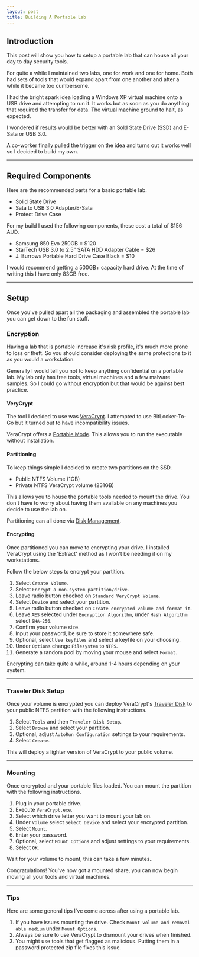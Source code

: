 ```yaml
---
layout: post
title: Building A Portable Lab
---
```


## Introduction

This post will show you how to setup a portable lab that can house all your day to day security tools.

For quite a while I maintained two labs, one for work and one for home. Both had sets of tools that would expand apart from one another and after a while it became too cumbersome.

I had the bright spark idea loading a Windows XP virtual machine onto a USB drive and attempting to run it. It works but as soon as you do anything that required the transfer for data. The virtual machine ground to halt, as expected.

I wondered if results would be better with an Sold State Drive (SSD) and E-Sata or USB 3.0.

A co-worker finally pulled the trigger on the idea and turns out it works well so I decided to build my own.

---

## Required Components

Here are the recommended parts for a basic portable lab.

- Solid State Drive
- Sata to USB 3.0 Adapter/E-Sata
- Protect Drive Case

For my build I used the following components, these cost a total of $156 AUD.

- Samsung 850 Evo 250GB = $120
- StarTech USB 3.0 to 2.5” SATA HDD Adapter Cable = $26
- J. Burrows Portable Hard Drive Case Black = $10

I would recommend getting a 500GB+ capacity hard drive. At the time of writing this I have only 83GB free.

---

## Setup

Once you've pulled apart all the packaging and assembled the portable lab you can get down to the fun stuff.

### Encryption

Having a lab that is portable increase it's risk profile, it's much more prone to loss or theft. So you should consider deploying the same protections to it as you would a workstation.

Generally I would tell you not to keep anything confidential on a portable lab. My lab only has free tools, virtual machines and a few malware samples. So I could go without encryption but that would be against best practice.

#### VeryCrypt

The tool I decided to use was [VeraCrypt](https://veracrypt.codeplex.com/). I attempted to use BitLocker-To-Go but it turned out to have incompatibility issues.

VeraCrypt offers a [Portable Mode](https://veracrypt.codeplex.com/wikipage?title=Portable%20Mode). This allows you to run the executable without installation.

#### Partitioning

To keep things simple I decided to create two partitions on the SSD.

- Public NTFS Volume (1GB)
- Private NTFS VeraCrypt volume (231GB)

This allows you to house the portable tools needed to mount the drive. You don't have to worry about having them available on any machines you decide to use the lab on.

Partitioning can all done via [Disk Management](https://support.microsoft.com/en-us/help/17418/windows-7-create-format-hard-disk-partition).

#### Encrypting

Once partitioned you can move to encrypting your drive. I installed VeraCrypt using the 'Extract' method as I won't be needing it on my workstations.

Follow the below steps to encrypt your partition.

1. Select `Create Volume`.
2. Select `Encrypt a non-system partition/drive`.
3. Leave radio button checked on `Standard VeryCrypt Volume`.
4. Select `Device` and select your partition.
5. Leave radio button checked on `Create encrypted volume and format it`.
6. Leave `AES` selected under `Encryption Algorithm`, under `Hash Algorithm` select `SHA-256`.
7. Confirm your volume size.
8. Input your password, be sure to store it somewhere safe.
9. Optional, select `Use keyfiles` and select a keyfile on your choosing.
10. Under `Options` change `Filesystem` to `NTFS`.
11. Generate a random pool by moving your mouse and select `Format`.

Encrypting can take quite a while, around 1-4 hours depending on your system.

---

### Traveler Disk Setup

Once your volume is encrypted you can deploy VeraCrypt's [Traveler Disk](https://veracrypt.codeplex.com/wikipage?title=Portable%20Mode) to your public NTFS partition with the following instructions.

1. Select `Tools` and then `Traveler Disk Setup`.
2. Select `Browse` and select your partition.
3. Optional, adjust `AutoRun Configuration` settings to your requirements.
4. Select `Create`.

This will deploy a lighter version of VeraCrypt to your public volume.

---

### Mounting

Once encrypted and your portable files loaded. You can mount the partition with the following instructions.

1. Plug in your portable drive.
2. Execute `VeraCrypt.exe`.
3. Select which drive letter you want to mount your lab on.
4. Under `Volume` select `Select Device` and select your encrypted partition.
5. Select `Mount`.
6. Enter your password.
7. Optional, select `Mount Options` and adjust settings to your requirements.
8. Select `OK`.

Wait for your volume to mount, this can take a few minutes..

Congratulations! You've now got a mounted share, you can now begin moving all your tools and virtual machines.

---

### Tips

Here are some general tips I've come across after using a portable lab.

1. If you have issues mounting the drive. Check `Mount volume and removal able medium` under `Mount Options`.
2. Always be sure to use VeraCrypt to dismount your drives when finished.
3. You might use tools that get flagged as malicious. Putting them in a password protected zip file fixes this issue.
